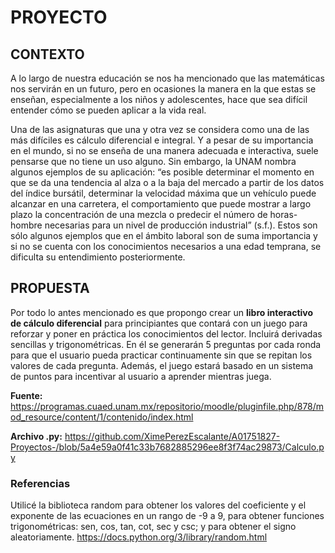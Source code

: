<h1>PROYECTO</h1>

<h2>CONTEXTO</h2>

A lo largo de nuestra educación se nos ha mencionado que las matemáticas nos servirán en un futuro, pero en ocasiones la manera en la que estas se enseñan, especialmente a los niños y adolescentes, hace que sea difícil entender cómo se pueden aplicar a la vida real.

Una de las asignaturas que una y otra vez se considera como una de las más difíciles es cálculo diferencial e integral. Y a pesar de su importancia en el mundo, si no se enseña de una manera adecuada e interactiva, suele pensarse que no tiene un uso alguno. Sin embargo, la UNAM nombra algunos ejemplos de su aplicación: “es posible determinar el momento en que se da una tendencia al alza o a la baja del mercado a partir de los datos del índice bursátil, determinar la velocidad máxima que un vehículo puede alcanzar en una carretera, el comportamiento que puede mostrar a largo plazo la concentración de una mezcla o predecir el número de horas-hombre necesarias para un nivel de producción industrial” (s.f.). Estos son sólo algunos ejemplos que en el ámbito laboral son de suma importancia y si no se cuenta con los conocimientos necesarios a una edad temprana, se dificulta su entendimiento posteriormente.

<h2>PROPUESTA</h2>

Por todo lo antes mencionado es que propongo crear un **libro interactivo de cálculo diferencial** para principiantes que contará con un juego para reforzar y poner en práctica los conocimientos del lector. Incluirá derivadas sencillas y trigonométricas. En él se generarán 5 preguntas por cada ronda para que el usuario pueda practicar continuamente sin que se repitan los valores de cada pregunta. Además, el juego estará basado en un sistema de puntos para incentivar al usuario a aprender mientras juega.

**Fuente:** https://programas.cuaed.unam.mx/repositorio/moodle/pluginfile.php/878/mod_resource/content/1/contenido/index.html


**Archivo .py:**
https://github.com/XimePerezEscalante/A01751827-Proyectos-/blob/5a4e59a0f41c33b7682885296ee8f3f74ac29873/Calculo.py

<h3>Referencias</h3>

Utilicé la biblioteca random para obtener los valores del coeficiente y el exponente de las ecuaciones en un rango de -9 a 9, para obtener funciones trigonométricas: sen, cos, tan, cot, sec y csc; y para obtener el signo aleatoriamente.
https://docs.python.org/3/library/random.html
